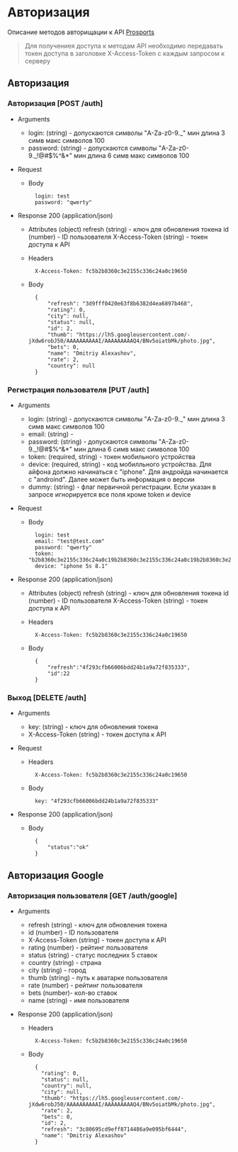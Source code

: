 # Авторизация
Описание методов авторищации к API [Prosports](README.md)
> Для получениея доступа к методам API необходимо передавать токен доступа в заголовке X-Access-Token с каждым запросом  к серверу


##  Авторизация
### Авторизация [POST /auth]
+ Arguments

    + login:  (string) - допускаются символы "A-Za-z0-9._" мин длина 3 симв макс символов 100
    + password: (string) - допускаются символы "A-Za-z0-9._!@#$%^&*" мин длина 6 симв макс символов 100
+ Request 

    + Body
    
            login: test
            password: "qwerty"

+ Response 200 (application/json)

    + Attributes (object)
            refresh (string) - ключ для обновления токена
            id (number) - ID пользователя
            X-Access-Token (string) - токен доступа к API

    + Headers
    
            X-Access-Token: fc5b2b8360c3e2155c336c24a0c19650
    
    + Body

            {
                "refresh": "3d9fff0420e63f8b6382d4ea6897b468",
                "rating": 0,
                "city": null,
                "status": null,
                "id": 2,
                "thumb": "https://lh5.googleusercontent.com/-jXdw6robJ50/AAAAAAAAAAI/AAAAAAAAAQ4/BNv5oiatbMk/photo.jpg",
                "bets": 0,
                "name": "Dmitriy Alexashov",
                "rate": 2,
                "country": null
            }
### Регистрация пользователя [PUT /auth]
+ Arguments

    + login:  (string) - допускаются символы "A-Za-z0-9._" мин длина 3 симв макс символов 100
    + email: (string) - 
    + password: (string) - допускаются символы "A-Za-z0-9._!@#$%^&*" мин длина 6 симв макс символов 100
    + token: (required, string) - токен мобильного устройства
    + device: (required, string) - код мобилльного устройства. Для айфона должно начинаться с "iphone". Для андройда начинается с "androind". Далее может быть информация о версии 
    + dummy:  (string) - флаг первичной регистрации. Если указан в запросе игнорируется все поля кроме token и device
+ Request 

    + Body
    
            login: test
            email: "test@test.com"
            password: "qwerty"
            token: "b2b8360c3e2155c336c24a0c19b2b8360c3e2155c336c24a0c19b2b8360c3e2155c336c24a0c19"
            device: "iphone 5s 8.1"
        
+ Response 200 (application/json)

    + Attributes (object)
            refresh (string) - ключ для обновления токена
            id (number) - ID пользователя
            X-Access-Token (string) - токен доступа к API

    + Headers
    
            X-Access-Token: fc5b2b8360c3e2155c336c24a0c19650
    
    + Body

            {
                "refresh":"4f293cfb66006bdd24b1a9a72f835333",
                "id":22
            }  

### Выход [DELETE /auth]
+ Arguments

    + key:  (string) - ключ для обновления токена
    + X-Access-Token (string) - токен доступа к API

+ Request 

    + Headers
    
            X-Access-Token: fc5b2b8360c3e2155c336c24a0c19650

    + Body
    
            key: "4f293cfb66006bdd24b1a9a72f835333"

        
+ Response 200 (application/json)


    + Body

            {
                "status":"ok"
            }  

##  Авторизация Google 

### Авторизация пользователя [GET /auth/google]

+ Arguments
    + refresh (string) - ключ для обновления токена
    + id (number) - ID пользователя
    + X-Access-Token (string) - токен доступа к API
    + rating (number) - рейтинг пользователя
    + status (string) - статус последних 5 ставок 
    + country (string) - страна
    + city (string) - город
    + thumb (string) - путь к аватарке пользователя
    + rate (number) - рейтинг пользователя
    + bets (number)- кол-во ставок
    + name (string) - имя пользователя


+ Response 200 (application/json)

    + Headers
    
            X-Access-Token: fc5b2b8360c3e2155c336c24a0c19650
    
    + Body

            {
              "rating": 0,
              "status": null,
              "country": null,
              "city": null,
              "thumb": "https://lh5.googleusercontent.com/-jXdw6robJ50/AAAAAAAAAAI/AAAAAAAAAQ4/BNv5oiatbMk/photo.jpg",
              "rate": 2,
              "bets": 0,
              "id": 2,
              "refresh": "3c80695cd9eff8714486a9e095bf6444",
              "name": "Dmitriy Alexashov"
            }
